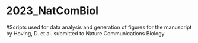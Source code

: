 # 2023_NatComBiol

#Scripts used for data analysis and generation of figures for the manuscript by Hoving, D. et al. submitted to Nature Communications Biology

